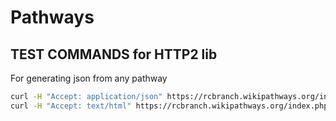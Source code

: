 # Pathways

## TEST COMMANDS for HTTP2 lib
For generating json from any pathway
```sh
curl -H "Accept: application/json" https://rcbranch.wikipathways.org/index.php/Pathway:WP554
curl -H "Accept: text/html" https://rcbranch.wikipathways.org/index.php/Pathway:WP554
```
